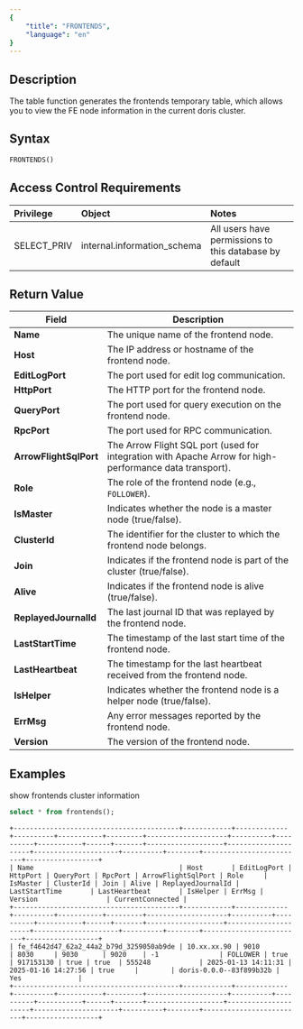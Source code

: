 ```yaml
---
{
    "title": "FRONTENDS",
    "language": "en"
}
---
```


## Description

The table function generates the frontends temporary table, which allows you to view the FE node information in the current doris cluster.

## Syntax
```sql
FRONTENDS()
```

## Access Control Requirements

| Privilege  | Object | Notes |
| :--------- |:-------|:------|
| SELECT_PRIV | internal.information_schema | All users have permissions to this database by default |

## Return Value
| Field                    | Description                                                                                             |
|--------------------------|---------------------------------------------------------------------------------------------------------|
| **Name**                 | The unique name of the frontend node.                                                                   |
| **Host**                 | The IP address or hostname of the frontend node.                                                        |
| **EditLogPort**          | The port used for edit log communication.                                                               |
| **HttpPort**             | The HTTP port for the frontend node.                                                                    |
| **QueryPort**            | The port used for query execution on the frontend node.                                                 |
| **RpcPort**              | The port used for RPC communication.                                                                    |
| **ArrowFlightSqlPort**   | The Arrow Flight SQL port (used for integration with Apache Arrow for high-performance data transport). |
| **Role**                 | The role of the frontend node (e.g., `FOLLOWER`).                                                       |
| **IsMaster**             | Indicates whether the node is a master node (true/false).                                               |
| **ClusterId**            | The identifier for the cluster to which the frontend node belongs.                                      |
| **Join**                 | Indicates if the frontend node is part of the cluster (true/false).                                     |
| **Alive**                | Indicates if the frontend node is alive (true/false).                                                   |
| **ReplayedJournalId**    | The last journal ID that was replayed by the frontend node.                                             |
| **LastStartTime**        | The timestamp of the last start time of the frontend node.                                              |
| **LastHeartbeat**        | The timestamp for the last heartbeat received from the frontend node.                                   |
| **IsHelper**             | Indicates whether the frontend node is a helper node (true/false).                                      |
| **ErrMsg**               | Any error messages reported by the frontend node.                                                       |
| **Version**              | The version of the frontend node.                                                                       |


## Examples
show frontends cluster information
```sql
select * from frontends();
```

```text
+-----------------------------------------+------------+-------------+----------+-----------+---------+--------------------+----------+----------+-----------+------+-------+-------------------+---------------------+---------------------+----------+--------+-------------------------+------------------+
| Name                                    | Host       | EditLogPort | HttpPort | QueryPort | RpcPort | ArrowFlightSqlPort | Role     | IsMaster | ClusterId | Join | Alive | ReplayedJournalId | LastStartTime       | LastHeartbeat       | IsHelper | ErrMsg | Version                 | CurrentConnected |
+-----------------------------------------+------------+-------------+----------+-----------+---------+--------------------+----------+----------+-----------+------+-------+-------------------+---------------------+---------------------+----------+--------+-------------------------+------------------+
| fe_f4642d47_62a2_44a2_b79d_3259050ab9de | 10.xx.xx.90 | 9010        | 8030     | 9030      | 9020    | -1               | FOLLOWER | true     | 917153130 | true | true  | 555248            | 2025-01-13 14:11:31 | 2025-01-16 14:27:56 | true     |        | doris-0.0.0--83f899b32b | Yes              |
+-----------------------------------------+------------+-------------+----------+-----------+---------+--------------------+----------+----------+-----------+------+-------+-------------------+---------------------+---------------------+----------+--------+-------------------------+------------------+
```